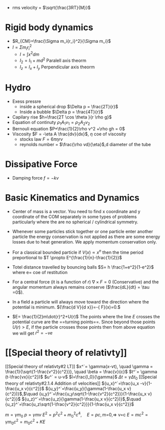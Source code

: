 - rms velocity = $\sqrt{\frac{3RT}{M}}$

# Rigid body dynamics 
- $R_{CM}=\frac{\Sigma m_i{r_i}^2}{\Sigma m_i}$
- $I=\Sigma m_i r_i^2$
	- $I=\int x^2 dm$
	- $I_2=I_1+md^2$ Paralell axis theorm
	- $I_z=I_x+I_y$ Perpendicular axis theorm
# Hydro
- Exess pressre 
	- inside a spherical drop $\Delta p = \frac{2T}{r}$
	- Inside a bubble $\Delta p = \frac{4T}{r}$
- Capilary rise $h=\frac{2T \cos \theta }{r \rho g}$
- Equation of continuty $\rho_1 A_1 v_1 = \rho_2 A_2 v_2$
- Bernouli equation $P+\frac{1}{2}\rho v^2 +\rho gh = 0$
- Viscosity $F = -\eta A \frac{dv}{dx}$, $\eta$ coe of viscosity
	- stocks law $F = 6\pi \eta r v$
	- reynolds number = $\frac{\rho vd}{\eta}$,d diameter of the tube 
# Dissipative Force
- Damping force $f =-kv$

# Basic Kinematics and Dynamics


- Center of mass is a vector. You need to find x coordinate and y coordinate of the COM separately in some types of problems particularly where the are no spherical / cylindrical symmetry.
- Whenever some particles stick together or one particle enter another particle the energy conservation is not applied as there are some energy losses due to heat generation. We apply momentum conservation only.
- For a classical bounded particle if $V(x) \propto x^n$ then the time period preportional to $T \propto E^{\frac{1}{n}-\frac{1}{2}}$
- Totel distance travelled by bouncing balls $S= h \frac{1+e^2}{1-e^2}$ where e= coe of restitution 

- For a central force (it is a function of $r$) $\nabla \times F = 0$ (Conservative) and the angular momentum always remains conserve ($\frac{dL}{dt} = \tau =0$).
- In a field a particle will always move toward the direction where the potential is minimum. ${\frac{d V}{d x}}=-{ F}(x)=0.$


- $E= \frac{1}{2}m\dot{r}^2+U(r)$
  The points where the line $E$ crosses the potential curve are the ==turning points==. Since beyond those points $U(r) > E$, if the particle crosses those points then from above equation we will get $\dot{r}^2 =-ve$
# [[Special theory of relativty]]

[[Special theory of relativty#2 LT]]
$x^`= \gamma(x-vt), \quad \gamma = \frac{1}{\sqrt{1-\frac{v^2}{c^2}}}, \quad \beta = \frac{v}{c}$ 
$t^`= \gamma (t-\frac{vx}{c^2})$
$u^` = u-v$ 
$l=\frac{l_0}{\gamma}$
$\Delta t = \gamma \Delta t_0$ 
[[Special theory of relativty#2.1.4 Addition of velocities]]
${u_x}^`=\frac{u_x -v}{1-\frac{u_x v}{c^2}}$
${u_y}^`=\frac{u_y}{\gamma(1-\frac{u_x v}{c^2})}$,$\quad {u_y}^`=\frac{u_y\sqrt{1-\frac{v^2}{c^2}}}{1-\frac{u_x v}{c^2}}$
${u_z}^`=\frac{u_z}{\gamma(1-\frac{u_x v}{c^2})}$,$\quad {u_z}^`=\frac{u_z\sqrt{1-\frac{v^2}{c^2}}}{1-\frac{u_x v}{c^2}}$

$m=\gamma m_0$
$p=\gamma m v$
$E^{2}= p^2c^{2}+{m_{0}}^2c^4$,$\quad E=pc,\text{m=0,}$=> v=c 
$E=mc^{2}=\gamma m_0 c^2 = m_{0}c^{2}+KE$


